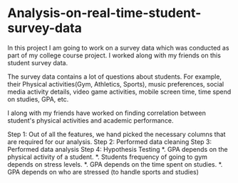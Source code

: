# Analysis-on-real-time-student-survey-data
In this project I am going to work on a survey data which was conducted as part of my college course project.
I worked along with my friends on this student survey data.

The survey data contains a lot of questions about students. For example, their Physical activities(Gym, Athletics, Sports), music preferences, social media activity details, video game activities, mobile screen time, time spend on studies, GPA, etc. 

I along with my friends have worked on finding correlation between student's physical activities and academic performance. 

Step 1: Out of all the features, we hand picked the necessary columns that are required for our analysis. 
Step 2: Performed data cleaning 
Step 3: Performed data analysis
Step 4: Hypothesis Testing
        *. GPA depends on the physical activity of a student.
        *. Students frequency of going to gym depends on stress levels.
        *. GPA depends on the time spent on studies.
        *. GPA depends on who are stressed (to handle sports and studies)
